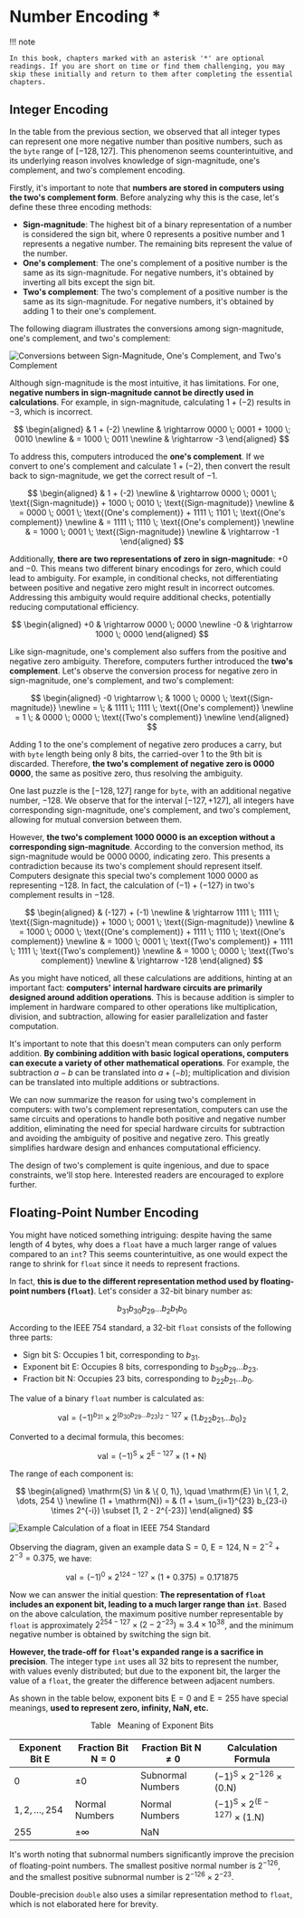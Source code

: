 # Number Encoding *

!!! note

    In this book, chapters marked with an asterisk '*' are optional readings. If you are short on time or find them challenging, you may skip these initially and return to them after completing the essential chapters.

## Integer Encoding

In the table from the previous section, we observed that all integer types can represent one more negative number than positive numbers, such as the `byte` range of $[-128, 127]$. This phenomenon seems counterintuitive, and its underlying reason involves knowledge of sign-magnitude, one's complement, and two's complement encoding.

Firstly, it's important to note that **numbers are stored in computers using the two's complement form**. Before analyzing why this is the case, let's define these three encoding methods:

- **Sign-magnitude**: The highest bit of a binary representation of a number is considered the sign bit, where $0$ represents a positive number and $1$ represents a negative number. The remaining bits represent the value of the number.
- **One's complement**: The one's complement of a positive number is the same as its sign-magnitude. For negative numbers, it's obtained by inverting all bits except the sign bit.
- **Two's complement**: The two's complement of a positive number is the same as its sign-magnitude. For negative numbers, it's obtained by adding $1$ to their one's complement.

The following diagram illustrates the conversions among sign-magnitude, one's complement, and two's complement:

![Conversions between Sign-Magnitude, One's Complement, and Two's Complement](number_encoding.assets/1s_2s_complement.png)

Although sign-magnitude is the most intuitive, it has limitations. For one, **negative numbers in sign-magnitude cannot be directly used in calculations**. For example, in sign-magnitude, calculating $1 + (-2)$ results in $-3$, which is incorrect.

$$
\begin{aligned}
& 1 + (-2) \newline
& \rightarrow 0000 \; 0001 + 1000 \; 0010 \newline
& = 1000 \; 0011 \newline
& \rightarrow -3
\end{aligned}
$$

To address this, computers introduced the **one's complement**. If we convert to one's complement and calculate $1 + (-2)$, then convert the result back to sign-magnitude, we get the correct result of $-1$.

$$
\begin{aligned}
& 1 + (-2) \newline
& \rightarrow 0000 \; 0001 \; \text{(Sign-magnitude)} + 1000 \; 0010 \; \text{(Sign-magnitude)} \newline
& = 0000 \; 0001 \; \text{(One's complement)} + 1111 \; 1101 \; \text{(One's complement)} \newline
& = 1111 \; 1110 \; \text{(One's complement)} \newline
& = 1000 \; 0001 \; \text{(Sign-magnitude)} \newline
& \rightarrow -1
\end{aligned}
$$

Additionally, **there are two representations of zero in sign-magnitude**: $+0$ and $-0$. This means two different binary encodings for zero, which could lead to ambiguity. For example, in conditional checks, not differentiating between positive and negative zero might result in incorrect outcomes. Addressing this ambiguity would require additional checks, potentially reducing computational efficiency.

$$
\begin{aligned}
+0 & \rightarrow 0000 \; 0000 \newline
-0 & \rightarrow 1000 \; 0000
\end{aligned}
$$

Like sign-magnitude, one's complement also suffers from the positive and negative zero ambiguity. Therefore, computers further introduced the **two's complement**. Let's observe the conversion process for negative zero in sign-magnitude, one's complement, and two's complement:

$$
\begin{aligned}
-0 \rightarrow \; & 1000 \; 0000 \; \text{(Sign-magnitude)} \newline
= \; & 1111 \; 1111 \; \text{(One's complement)} \newline
= 1 \; & 0000 \; 0000 \; \text{(Two's complement)} \newline
\end{aligned}
$$

Adding $1$ to the one's complement of negative zero produces a carry, but with `byte` length being only 8 bits, the carried-over $1$ to the 9th bit is discarded. Therefore, **the two's complement of negative zero is $0000 \; 0000$**, the same as positive zero, thus resolving the ambiguity.

One last puzzle is the $[-128, 127]$ range for `byte`, with an additional negative number, $-128$. We observe that for the interval $[-127, +127]$, all integers have corresponding sign-magnitude, one's complement, and two's complement, allowing for mutual conversion between them.

However, **the two's complement $1000 \; 0000$ is an exception without a corresponding sign-magnitude**. According to the conversion method, its sign-magnitude would be $0000 \; 0000$, indicating zero. This presents a contradiction because its two's complement should represent itself. Computers designate this special two's complement $1000 \; 0000$ as representing $-128$. In fact, the calculation of $(-1) + (-127)$ in two's complement results in $-128$.

$$
\begin{aligned}
& (-127) + (-1) \newline
& \rightarrow 1111 \; 1111 \; \text{(Sign-magnitude)} + 1000 \; 0001 \; \text{(Sign-magnitude)} \newline
& = 1000 \; 0000 \; \text{(One's complement)} + 1111 \; 1110 \; \text{(One's complement)} \newline
& = 1000 \; 0001 \; \text{(Two's complement)} + 1111 \; 1111 \; \text{(Two's complement)} \newline
& = 1000 \; 0000 \; \text{(Two's complement)} \newline
& \rightarrow -128
\end{aligned}
$$

As you might have noticed, all these calculations are additions, hinting at an important fact: **computers' internal hardware circuits are primarily designed around addition operations**. This is because addition is simpler to implement in hardware compared to other operations like multiplication, division, and subtraction, allowing for easier parallelization and faster computation.

It's important to note that this doesn't mean computers can only perform addition. **By combining addition with basic logical operations, computers can execute a variety of other mathematical operations**. For example, the subtraction $a - b$ can be translated into $a + (-b)$; multiplication and division can be translated into multiple additions or subtractions.

We can now summarize the reason for using two's complement in computers: with two's complement representation, computers can use the same circuits and operations to handle both positive and negative number addition, eliminating the need for special hardware circuits for subtraction and avoiding the ambiguity of positive and negative zero. This greatly simplifies hardware design and enhances computational efficiency.

The design of two's complement is quite ingenious, and due to space constraints, we'll stop here. Interested readers are encouraged to explore further.

## Floating-Point Number Encoding

You might have noticed something intriguing: despite having the same length of 4 bytes, why does a `float` have a much larger range of values compared to an `int`? This seems counterintuitive, as one would expect the range to shrink for `float` since it needs to represent fractions.

In fact, **this is due to the different representation method used by floating-point numbers (`float`)**. Let's consider a 32-bit binary number as:

$$
b_{31} b_{30} b_{29} \ldots b_2 b_1 b_0
$$

According to the IEEE 754 standard, a 32-bit `float` consists of the following three parts:

- Sign bit $\mathrm{S}$: Occupies 1 bit, corresponding to $b_{31}$.
- Exponent bit $\mathrm{E}$: Occupies 8 bits, corresponding to $b_{30} b_{29} \ldots b_{23}$.
- Fraction bit $\mathrm{N}$: Occupies 23 bits, corresponding to $b_{22} b_{21} \ldots b_0$.

The value of a binary `float` number is calculated as:

$$
\text{val} = (-1)^{b_{31}} \times 2^{\left(b_{30} b_{29} \ldots b_{23}\right)_2 - 127} \times \left(1 . b_{22} b_{21} \ldots b_0\right)_2
$$

Converted to a decimal formula, this becomes:

$$
\text{val} = (-1)^{\mathrm{S}} \times 2^{\mathrm{E} - 127} \times (1 + \mathrm{N})
$$

The range of each component is:

$$
\begin{aligned}
\mathrm{S} \in & \{ 0, 1\}, \quad \mathrm{E} \in \{ 1, 2, \dots, 254 \} \newline
(1 + \mathrm{N}) = & (1 + \sum_{i=1}^{23} b_{23-i} \times 2^{-i}) \subset [1, 2 - 2^{-23}]
\end{aligned}
$$

![Example Calculation of a float in IEEE 754 Standard](number_encoding.assets/ieee_754_float.png)

Observing the diagram, given an example data $\mathrm{S} = 0$, $\mathrm{E} = 124$, $\mathrm{N} = 2^{-2} + 2^{-3} = 0.375$, we have:

$$
\text{val} = (-1)^0 \times 2^{124 - 127} \times (1 + 0.375) = 0.171875
$$

Now we can answer the initial question: **The representation of `float` includes an exponent bit, leading to a much larger range than `int`**. Based on the above calculation, the maximum positive number representable by `float` is approximately $2^{254 - 127} \times (2 - 2^{-23}) \approx 3.4 \times 10^{38}$, and the minimum negative number is obtained by switching the sign bit.

**However, the trade-off for `float`'s expanded range is a sacrifice in precision**. The integer type `int` uses all 32 bits to represent the number, with values evenly distributed; but due to the exponent bit, the larger the value of a `float`, the greater the difference between adjacent numbers.

As shown in the table below, exponent bits $\mathrm{E} = 0$ and $\mathrm{E} = 255$ have special meanings, **used to represent zero, infinity, $\mathrm{NaN}$, etc.**

<p align="center"> Table <id> &nbsp; Meaning of Exponent Bits </p>

| Exponent Bit E     | Fraction Bit $\mathrm{N} = 0$ | Fraction Bit $\mathrm{N} \ne 0$ | Calculation Formula                                                    |
| ------------------ | ----------------------------- | ------------------------------- | ---------------------------------------------------------------------- |
| $0$                | $\pm 0$                       | Subnormal Numbers               | $(-1)^{\mathrm{S}} \times 2^{-126} \times (0.\mathrm{N})$              |
| $1, 2, \dots, 254$ | Normal Numbers                | Normal Numbers                  | $(-1)^{\mathrm{S}} \times 2^{(\mathrm{E} -127)} \times (1.\mathrm{N})$ |
| $255$              | $\pm \infty$                  | $\mathrm{NaN}$                  |                                                                        |

It's worth noting that subnormal numbers significantly improve the precision of floating-point numbers. The smallest positive normal number is $2^{-126}$, and the smallest positive subnormal number is $2^{-126} \times 2^{-23}$.

Double-precision `double` also uses a similar representation method to `float`, which is not elaborated here for brevity.

